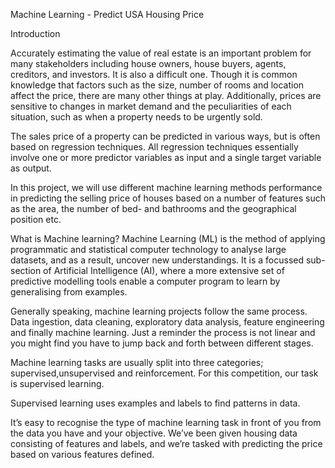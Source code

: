 Machine Learning - Predict USA Housing Price

Introduction

Accurately estimating the value of real estate is an important problem for many stakeholders including house owners, house buyers, agents, creditors, and investors. It is also a difficult one. Though it is common knowledge that factors such as the size, number of rooms and location affect the price, there are many other things at play. Additionally, prices are sensitive to changes in market demand and the peculiarities of each situation, such as when a property needs to be urgently sold.

The sales price of a property can be predicted in various ways, but is often based on regression techniques. All regression techniques essentially involve one or more predictor variables as input and a single target variable as output.

In this project, we will use different machine learning methods performance in predicting the selling price of houses based on a number of features such as the area, the number of bed- and bathrooms and the geographical position etc.

What is Machine learning?
Machine Learning (ML) is the method of applying programmatic and statistical computer technology to analyse large datasets, and as a result, uncover new understandings. It is a focussed sub-section of Artificial Intelligence (AI), where a more extensive set of predictive modelling tools enable a computer program to learn by generalising from examples.

Generally speaking, machine learning projects follow the same process. Data ingestion, data cleaning, exploratory data analysis, feature engineering and finally machine learning. Just a reminder the process is not linear and you might find you have to jump back and forth between different stages.

Machine learning tasks are usually split into three categories; supervised,unsupervised and reinforcement. For this competition, our task is supervised learning.

Supervised learning uses examples and labels to find patterns in data.

It’s easy to recognise the type of machine learning task in front of you from the data you have and your objective. We’ve been given housing data consisting of features and labels, and we’re tasked with predicting the price based on various features defined.
